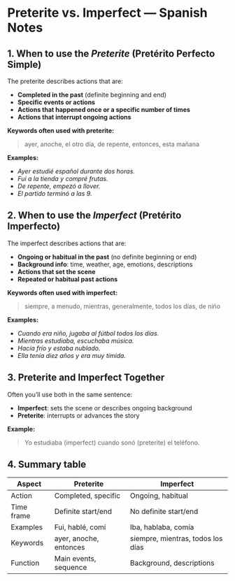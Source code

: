   <h1>Preterite vs. Imperfect — Spanish Notes</h1>

  <h2>1. When to use the <em>Preterite</em> (Pretérito Perfecto Simple)</h2>
  <p>The preterite describes actions that are:</p>
  <ul>
    <li><strong>Completed in the past</strong> (definite beginning and end)</li>
    <li><strong>Specific events or actions</strong></li>
    <li><strong>Actions that happened once or a specific number of times</strong></li>
    <li><strong>Actions that interrupt ongoing actions</strong></li>
  </ul>
  <p><strong>Keywords often used with preterite:</strong></p>
  <blockquote>ayer, anoche, el otro día, de repente, entonces, esta mañana</blockquote>
  <p><strong>Examples:</strong></p>
  <ul>
    <li><em>Ayer estudié español durante dos horas.</em></li>
    <li><em>Fui a la tienda y compré frutas.</em></li>
    <li><em>De repente, empezó a llover.</em></li>
    <li><em>El partido terminó a las 9.</em></li>
  </ul>

  <h2>2. When to use the <em>Imperfect</em> (Pretérito Imperfecto)</h2>
  <p>The imperfect describes actions that are:</p>
  <ul>
    <li><strong>Ongoing or habitual in the past</strong> (no definite beginning or end)</li>
    <li><strong>Background info</strong>: time, weather, age, emotions, descriptions</li>
    <li><strong>Actions that set the scene</strong></li>
    <li><strong>Repeated or habitual past actions</strong></li>
  </ul>
  <p><strong>Keywords often used with imperfect:</strong></p>
  <blockquote>siempre, a menudo, mientras, generalmente, todos los días, de niño</blockquote>
  <p><strong>Examples:</strong></p>
  <ul>
    <li><em>Cuando era niño, jugaba al fútbol todos los días.</em></li>
    <li><em>Mientras estudiaba, escuchaba música.</em></li>
    <li><em>Hacía frío y estaba nublado.</em></li>
    <li><em>Ella tenía diez años y era muy tímida.</em></li>
  </ul>

  <h2>3. Preterite and Imperfect Together</h2>
  <p>Often you’ll use both in the same sentence:</p>
  <ul>
    <li><strong>Imperfect</strong>: sets the scene or describes ongoing background</li>
    <li><strong>Preterite</strong>: interrupts or advances the story</li>
  </ul>
  <p><strong>Example:</strong></p>
  <blockquote>Yo estudiaba (imperfect) cuando sonó (preterite) el teléfono.</blockquote>

  <h2>4. Summary table</h2>
  <table>
    <thead>
      <tr>
        <th>Aspect</th>
        <th>Preterite</th>
        <th>Imperfect</th>
      </tr>
    </thead>
    <tbody>
      <tr>
        <td>Action</td>
        <td>Completed, specific</td>
        <td>Ongoing, habitual</td>
      </tr>
      <tr>
        <td>Time frame</td>
        <td>Definite start/end</td>
        <td>No definite start/end</td>
      </tr>
      <tr>
        <td>Examples</td>
        <td>Fui, hablé, comí</td>
        <td>Iba, hablaba, comía</td>
      </tr>
      <tr>
        <td>Keywords</td>
        <td>ayer, anoche, entonces</td>
        <td>siempre, mientras, todos los días</td>
      </tr>
      <tr>
        <td>Function</td>
        <td>Main events, sequence</td>
        <td>Background, descriptions</td>
      </tr>
    </tbody>
  </table>
